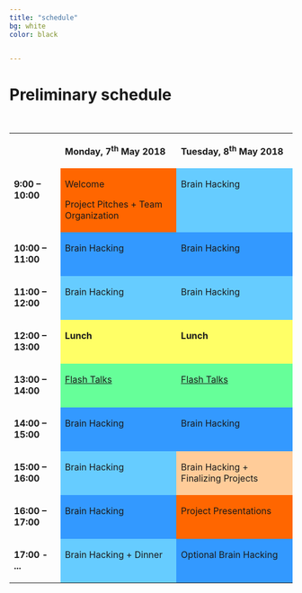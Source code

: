 ```yaml
---
title: "schedule"
bg: white
color: black


---
```



# Preliminary schedule

<a name="schedule"></a>

<p>&nbsp;</p>
<table width="100%" cellspacing="0" cellpadding="2">
<tbody>
<tr valign="top">
<td width="18%">
<p>&nbsp;</p>
</td>
<td width="41%">
<p><strong>Monday, 7<sup>th</sup> May 2018</strong></p>
</td>
<td width="42%">
<p><strong>Tuesday, 8<sup>th</sup> May 2018</strong></p>
</td>
</tr>
<tr valign="top">
<td width="18%">
<p><strong>9:00 &ndash; 10:00</strong></p>
</td>
<td style="background: #ff6600;" bgcolor="#ff6600" width="41%">
<p><span style="font-size: medium;">Welcome</span></p>
<p><span style="font-size: medium;">Project Pitches + Team Organization</span></p>
</td>
<td style="background: #66ccff;" bgcolor="#66ccff" width="42%">
<p>Brain Hacking</p>
</td>
</tr>
<tr valign="top">
<td width="18%">
<p><strong>10:00 &ndash; 11:00</strong></p>
</td>
<td style="background: #3399ff;" bgcolor="#3399ff" width="41%">
<p>Brain Hacking</p>
</td>
<td style="background: #3399ff;" bgcolor="#3399ff" width="42%">
<p>Brain Hacking</p>
</td>
</tr>
<tr valign="top">
<td width="18%">
<p><strong>11:00 &ndash; 12:00</strong></p>
</td>
<td style="background: #66ccff;" bgcolor="#66ccff" width="41%">
<p>Brain Hacking</p>
</td>
<td style="background: #66ccff;" bgcolor="#66ccff" width="42%">
<p>Brain Hacking</p>
</td>
</tr>
<tr valign="top">
<td width="18%">
<p><strong>12:00 &ndash; 13:00</strong></p>
</td>
<td style="background: #ffff66;" bgcolor="#ffff66" width="41%">
<p><strong>Lunch</strong></p>
</td>
<td style="background: #ffff66;" bgcolor="#ffff66" width="42%">
<p><strong>Lunch</strong></p>
</td>
</tr>
<tr valign="top">
<td width="18%">
<p><strong>13:00 &ndash; 14:00</strong></p>
</td>
<td style="background: #66ff99;" bgcolor="#66ff99" width="41%">
<p><a href="#flashtalks_day1">Flash Talks</a></p> 
</td>
<td style="background: #66ff99;" bgcolor="#66ff99" width="42%">
<p><a href="#flashtalks_day2">Flash Talks</a></p> 
</td>
</tr>
<tr valign="top">
<td width="18%">
<p><strong>14:00 &ndash; 15:00</strong></p>
</td>
<td style="background: #3399ff;" bgcolor="#3399ff" width="41%">
<p>Brain Hacking</p>
</td>
<td style="background: #3399ff;" bgcolor="#3399ff" width="42%">
<p>Brain Hacking</p>
</td>
</tr>
<tr valign="top">
<td width="18%">
<p><strong>15:00 &ndash; 16:00</strong></p>
</td>
<td style="background: #66ccff;" bgcolor="#66ccff" width="41%">
<p>Brain Hacking</p>
</td>
<td style="background: #ffcc99;" bgcolor="#ffcc99" width="42%">
<p>Brain Hacking + Finalizing Projects</p>
</td>
</tr>
<tr valign="top">
<td width="18%">
<p><strong>16:00 &ndash; 17:00</strong></p>
</td>
<td style="background: #3399ff;" bgcolor="#3399ff" width="41%">
<p>Brain Hacking</p>
</td>
<td style="background: #ff6600;" bgcolor="#ff6600" width="42%">
<p>Project Presentations</p>
</td>
</tr>
<tr valign="top">
<td width="18%">
<p><strong>17:00 - ...</strong></p>
</td>
<td style="background: #66ccff;" bgcolor="#66ccff" width="41%">
<p>Brain Hacking + Dinner</p>
</td>
<td style="background: #3399ff;" bgcolor="#3399ff" width="42%">
<p>Optional Brain Hacking</p>
</td>
</tr>
</tbody>
</table>
